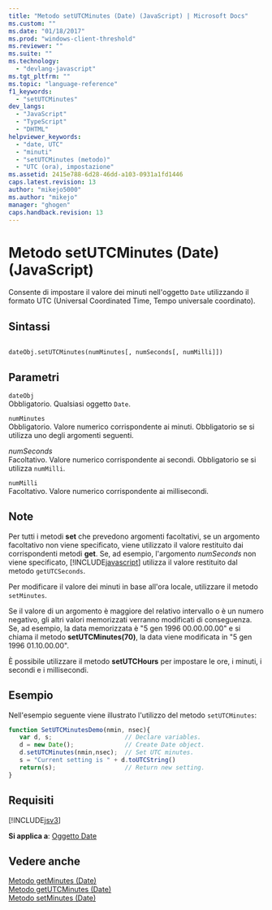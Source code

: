 ```yaml
---
title: "Metodo setUTCMinutes (Date) (JavaScript) | Microsoft Docs"
ms.custom: ""
ms.date: "01/18/2017"
ms.prod: "windows-client-threshold"
ms.reviewer: ""
ms.suite: ""
ms.technology: 
  - "devlang-javascript"
ms.tgt_pltfrm: ""
ms.topic: "language-reference"
f1_keywords: 
  - "setUTCMinutes"
dev_langs: 
  - "JavaScript"
  - "TypeScript"
  - "DHTML"
helpviewer_keywords: 
  - "date, UTC"
  - "minuti"
  - "setUTCMinutes (metodo)"
  - "UTC (ora), impostazione"
ms.assetid: 2415e788-6d28-46dd-a103-0931a1fd1446
caps.latest.revision: 13
author: "mikejo5000"
ms.author: "mikejo"
manager: "ghogen"
caps.handback.revision: 13
---
```

# Metodo setUTCMinutes (Date) (JavaScript)
Consente di impostare il valore dei minuti nell'oggetto `Date` utilizzando il formato UTC \(Universal Coordinated Time, Tempo universale coordinato\).  
  
## Sintassi  
  
```  
  
dateObj.setUTCMinutes(numMinutes[, numSeconds[, numMilli]])   
```  
  
## Parametri  
 `dateObj`  
 Obbligatorio.  Qualsiasi oggetto `Date`.  
  
 `numMinutes`  
 Obbligatorio.  Valore numerico corrispondente ai minuti.  Obbligatorio se si utilizza uno degli argomenti seguenti.  
  
 *numSeconds*  
 Facoltativo.  Valore numerico corrispondente ai secondi.  Obbligatorio se si utilizza `numMilli`.  
  
 `numMilli`  
 Facoltativo.  Valore numerico corrispondente ai millisecondi.  
  
## Note  
 Per tutti i metodi **set** che prevedono argomenti facoltativi, se un argomento facoltativo non viene specificato, viene utilizzato il valore restituito dai corrispondenti metodi **get**.  Se, ad esempio, l'argomento *numSeconds* non viene specificato, [!INCLUDE[javascript](../../javascript/includes/javascript-md.md)] utilizza il valore restituito dal metodo `getUTCSeconds`.  
  
 Per modificare il valore dei minuti in base all'ora locale, utilizzare il metodo `setMinutes`.  
  
 Se il valore di un argomento è maggiore del relativo intervallo o è un numero negativo, gli altri valori memorizzati verranno modificati di conseguenza.  Se, ad esempio, la data memorizzata è "5 gen 1996 00.00.00.00" e si chiama il metodo **setUTCMinutes\(70\)**, la data viene modificata in "5 gen 1996 01.10.00.00".  
  
 È possibile utilizzare il metodo **setUTCHours** per impostare le ore, i minuti, i secondi e i millisecondi.  
  
## Esempio  
 Nell'esempio seguente viene illustrato l'utilizzo del metodo `setUTCMinutes`:  
  
```javascript  
function SetUTCMinutesDemo(nmin, nsec){  
   var d, s;                    // Declare variables.  
   d = new Date();              // Create Date object.  
   d.setUTCMinutes(nmin,nsec);  // Set UTC minutes.  
   s = "Current setting is " + d.toUTCString()   
   return(s);                   // Return new setting.  
}  
```  
  
## Requisiti  
 [!INCLUDE[jsv3](../../javascript/reference/includes/jsv3-md.md)]  
  
 **Si applica a**: [Oggetto Date](../../javascript/reference/date-object-javascript.md)  
  
## Vedere anche  
 [Metodo getMinutes \(Date\)](../../javascript/reference/getminutes-method-date-javascript.md)   
 [Metodo getUTCMinutes \(Date\)](../../javascript/reference/getutcminutes-method-date-javascript.md)   
 [Metodo setMinutes \(Date\)](../../javascript/reference/setminutes-method-date-javascript.md)